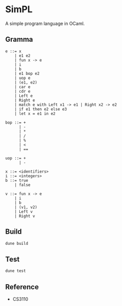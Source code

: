 # SimPL

A simple program language in OCaml.

## Gramma
```bnf
e ::= x 
    | e1 e2
    | fun x -> e
    | i
    | b
    | e1 bop e2
    | uop e
    | (e1, e2)
    | car e
    | cdr e
    | Left e
    | Right e
    | match e with Left x1 -> e1 | Right x2 -> e2
    | if e1 then e2 else e3
    | let x = e1 in e2

bop ::= +
      | -
      | *
      | /
      | %
      | <
      | ==

uop ::= +
      | -

x ::= <identifiers>
i ::= <integers>
b ::= true
    | false

v ::= fun x -> e
    | i
    | b
    | (v1, v2)
    | Left v
    | Right v
```

## Build
```sh
dune build
```

## Test
```sh
dune test
```

## Reference
- CS3110